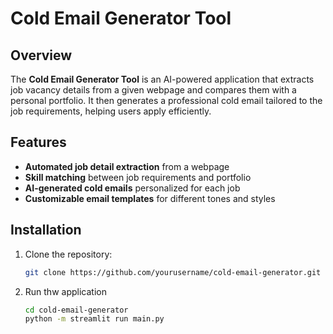 # Cold Email Generator Tool  

## Overview  
The **Cold Email Generator Tool** is an AI-powered application that extracts job vacancy details from a given webpage and compares them with a personal portfolio. It then generates a professional cold email tailored to the job requirements, helping users apply efficiently.  

## Features  
- **Automated job detail extraction** from a webpage  
- **Skill matching** between job requirements and portfolio  
- **AI-generated cold emails** personalized for each job  
- **Customizable email templates** for different tones and styles  

## Installation  
1. Clone the repository:  
   ```sh
   git clone https://github.com/yourusername/cold-email-generator.git

2. Run thw application
   ```sh
   cd cold-email-generator
   python -m streamlit run main.py